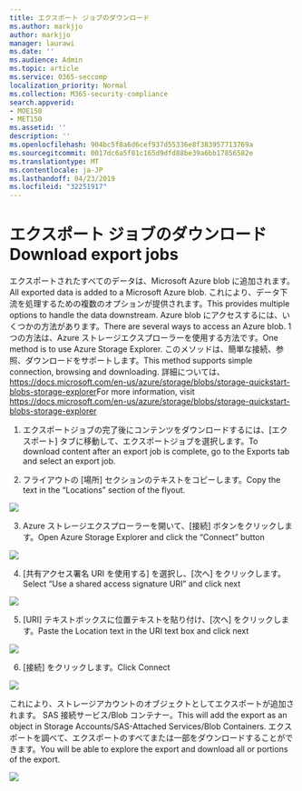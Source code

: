 ```yaml
---
title: エクスポート ジョブのダウンロード
ms.author: markjjo
author: markjjo
manager: laurawi
ms.date: ''
ms.audience: Admin
ms.topic: article
ms.service: O365-seccomp
localization_priority: Normal
ms.collection: M365-security-compliance
search.appverid:
- MOE150
- MET150
ms.assetid: ''
description: ''
ms.openlocfilehash: 904bc5f8a6d6cef937d55336e8f383957713769a
ms.sourcegitcommit: 0017dc6a5f81c165d9dfd88be39a6bb17856582e
ms.translationtype: MT
ms.contentlocale: ja-JP
ms.lasthandoff: 04/23/2019
ms.locfileid: "32251917"
---
```

# <a name="download-export-jobs"></a><span data-ttu-id="f5d81-102">エクスポート ジョブのダウンロード</span><span class="sxs-lookup"><span data-stu-id="f5d81-102">Download export jobs</span></span>

<span data-ttu-id="f5d81-103">エクスポートされたすべてのデータは、Microsoft Azure blob に追加されます。</span><span class="sxs-lookup"><span data-stu-id="f5d81-103">All exported data is added to a Microsoft Azure blob.</span></span> <span data-ttu-id="f5d81-104">これにより、データ下流を処理するための複数のオプションが提供されます。</span><span class="sxs-lookup"><span data-stu-id="f5d81-104">This provides multiple options to handle the data downstream.</span></span> <span data-ttu-id="f5d81-105">Azure blob にアクセスするには、いくつかの方法があります。</span><span class="sxs-lookup"><span data-stu-id="f5d81-105">There are several ways to access an Azure blob.</span></span> <span data-ttu-id="f5d81-106">1つの方法は、Azure ストレージエクスプローラーを使用する方法です。</span><span class="sxs-lookup"><span data-stu-id="f5d81-106">One method is to use Azure Storage Explorer.</span></span> <span data-ttu-id="f5d81-107">このメソッドは、簡単な接続、参照、ダウンロードをサポートします。</span><span class="sxs-lookup"><span data-stu-id="f5d81-107">This method supports simple connection, browsing and downloading.</span></span> <span data-ttu-id="f5d81-108">詳細については、<https://docs.microsoft.com/en-us/azure/storage/blobs/storage-quickstart-blobs-storage-explorer></span><span class="sxs-lookup"><span data-stu-id="f5d81-108">For more information, visit <https://docs.microsoft.com/en-us/azure/storage/blobs/storage-quickstart-blobs-storage-explorer></span></span>

1.  <span data-ttu-id="f5d81-109">エクスポートジョブの完了後にコンテンツをダウンロードするには、[エクスポート] タブに移動して、エクスポートジョブを選択します。</span><span class="sxs-lookup"><span data-stu-id="f5d81-109">To download content after an export job is complete, go to the Exports tab and select an export job.</span></span>

2.  <span data-ttu-id="f5d81-110">フライアウトの [場所] セクションのテキストをコピーします。</span><span class="sxs-lookup"><span data-stu-id="f5d81-110">Copy the text in the “Locations” section of the flyout.</span></span>

![](../media/eDiscoExportJob.png)

3.  <span data-ttu-id="f5d81-111">Azure ストレージエクスプローラーを開いて、[接続] ボタンをクリックします。</span><span class="sxs-lookup"><span data-stu-id="f5d81-111">Open Azure Storage Explorer and click the “Connect” button</span></span>

![](../media/AzureStorageConnect.png)

4.  <span data-ttu-id="f5d81-112">[共有アクセス署名 URI を使用する] を選択し、[次へ] をクリックします。</span><span class="sxs-lookup"><span data-stu-id="f5d81-112">Select “Use a shared access signature URI” and click next</span></span>

![](../media/AzureStorageConnect2.png)

5.  <span data-ttu-id="f5d81-113">[URI] テキストボックスに位置テキストを貼り付け、[次へ] をクリックします。</span><span class="sxs-lookup"><span data-stu-id="f5d81-113">Paste the Location text in the URI text box and click next</span></span>

![](../media/AzureStorageConnect3.png)

6.  <span data-ttu-id="f5d81-114">[接続] をクリックします。</span><span class="sxs-lookup"><span data-stu-id="f5d81-114">Click Connect</span></span>

![](../media/AzureStorageConnect4.png)

<span data-ttu-id="f5d81-115">これにより、ストレージアカウントのオブジェクトとしてエクスポートが追加されます。 SAS 接続サービス/Blob コンテナー。</span><span class="sxs-lookup"><span data-stu-id="f5d81-115">This will add the export as an object in Storage Accounts/SAS-Attached Services/Blob Containers.</span></span> <span data-ttu-id="f5d81-116">エクスポートを調べて、エクスポートのすべてまたは一部をダウンロードすることができます。</span><span class="sxs-lookup"><span data-stu-id="f5d81-116">You will be able to explore the export and download all or portions of the export.</span></span>

![](../media/AzureStorageConnect5.png)